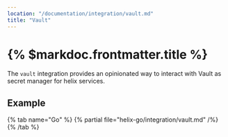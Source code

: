 ```yaml
---
location: "/documentation/integration/vault.md"
title: "Vault"
---
```


# {% $markdoc.frontmatter.title %}

The `vault` integration provides an opinionated way to interact with Vault as
secret manager for helix services.

## Example

{% tab name="Go" %}
  {% partial file="helix-go/integration/vault.md" /%} 
{% /tab %}
